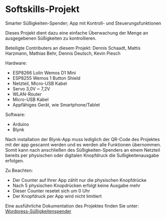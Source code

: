 # Softskills-Projekt
Smarter Süßigkeiten-Spender; App mit Kontroll- und Steuerungsfunktionen

Dieses Projekt dient dazu eine einfache Überwachung der Menge an ausgegebenen Süßigkeiten zu kontrollieren.

Beteiligte Contributers an diesem Projekt: Dennis Schaadt, Mattis Harzmann, Mathias Behr, Dennis Deutsch, Kevin Piesch

Hardware:
- ESP8266 Lolin Wemos D1 Mini
- ESP8255 Wemos 1 Button Shield
- Netzteil, Micro-USB Kabel
- Servo 3,0V ~ 7,2V
- WLAN-Router
- Micro-USB Kabel
- Appfähiges Gerät, wie Smartphone/Tablet

Software:
- Arduino
- Blynk

Nach installation der Blynk-App muss lediglich der QR-Code des Projektes mit der app gescannt werden und es werden alle Funktionen übernommen. Somit kann nach anschließen des Süßigkeiten-Spenders an einem Netzteil bereits per physischen oder digitalen Knopfdruck die Sußigkeitenausgabe erfolgen.

Zu Beachten:

- Der Counter auf Ihrer App zählt nur die physischen Knopfdrücke
- Nach 5 physischen Knopdrücken erfolgt keine Ausgabe mehr
- Dieser Counter resetet sich um 0 Uhr
- Der Knopfdruck per App wird nicht limitiert

Eine ausführliche Dokumentation des Projektes finden Sie unter: [Wordpress-Süßigkeitenspender](https://wp.uni-oldenburg.de/soft-skills-und-technische-kompetenz-wise20212022-projektgruppe-14/)

